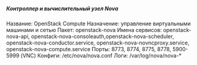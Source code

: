 ##### Контроллер и вычислительный узел Nova 

Название: OpenStack Compute
Назначение: управление виртуальными машинами и сетью
Пакет: openstack-nova
Имена сервисов: openstack-nova-api, openstack-nova-consoleauth,openstack-nova-scheduler, openstack-nova-conductor.service, openstack-nova-novncproxy.service, openstack-nova-compute.service
Порты: 8773, 8774, 8775, 8778, 5900-5999 (VNC)
Конфиги: /etc/nova/nova.conf
Логи: /var/log/nova/nova-*